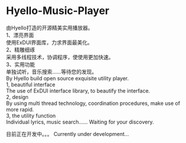Hyello-Music-Player
===================
由Hyello打造的开源精美实用播放器。<br>
1、漂亮界面<br>
使用ExDUI界面库，力求界面最美化。<br>
2、精雕细琢<br>
采用多线程技术，协调程序，使使用更加快速。<br>
3、实用功能<br>
单独试听，音乐搜索……等待您的发现。<br>
By Hyello build open source exquisite utility player. <br>
1, beautiful interface <br>
The use of ExDUI interface library, to beautify the interface. <br>
2, design <br>
By using multi thread technology, coordination procedures, make use of more rapid. <br>
3, the utility function <br>
Individual lyrics, music search...... Waiting for your discovery. <br>

目前正在开发中。。。
Currently under development...
